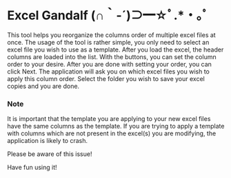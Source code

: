
# Excel Gandalf (∩｀-´)⊃━☆ﾟ.*・｡ﾟ

This tool helps you reorganize the columns order of multiple excel files at once.
The usage of the tool is rather simple, you only need to select an excel file you wish to use as a template.
After you load the excel, the header columns are loaded into the list. 
With the buttons, you can set the column order to your desire. After you are done with setting your order, you can click Next.
The application will ask you on which excel files you wish to apply this column order. Select the folder you wish to save your excel copies and you are done.

### Note
It is important that the template you are applying to your new excel files have the same columns as the template.
If you are trying to apply a template with columns which are not present in the excel(s) you are modifying, the application is likely to crash.

Please be aware of this issue!

Have fun using it!




